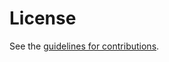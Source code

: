 # License

See the
[guidelines for contributions](https://github.com/cose-wg/CBOR-certificates/blob/master/CONTRIBUTING.md).
